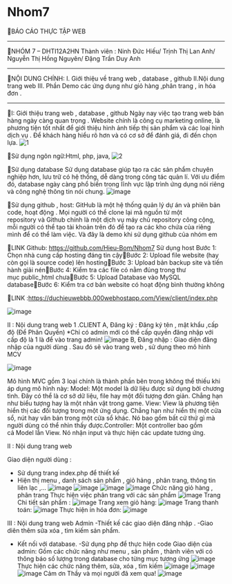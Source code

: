 # Nhom7
BÁO CÁO THỰC TẬP WEB
 
 *********************************************************************************************************************************************************************************
 
 NHÓM 7 – DHTI12A2HN
Thành viên : Ninh Đức Hiếu/ 
Trịnh Thị Lan Anh/ 
Nguyễn Thị Hồng Nguyên/ 
Đặng Trần Duy Anh

*********************************************************************************************************************************************************************************

NỘI DUNG CHÍNH:
I. Giới thiệu về trang web , database , github 
II.Nội dung trang web 
III. Phần Demo các ứng dụng như giỏ hàng ,phân trang , in hóa đơn .

*********************************************************************************************************************************************************************************

I: Giới thiệu trang web , database , github 
Ngày nay việc tạo trang web bán hàng ngày càng quan trọng . 
Website chính là công cụ marketing online, là phương tiện tốt nhất để giới thiệu hình ảnh tiếp thị sản phẩm và các loại hình dịch vụ . 
Để khách hàng hiểu rõ hơn và có cơ sở để đánh giá, đi đến chọn lựa.
![1](https://user-images.githubusercontent.com/53656767/144016862-e7180f50-beb2-4880-ae21-ec6c98ae0702.png)

Sử dụng ngôn ngữ:Html, php, java,
 ![2](https://user-images.githubusercontent.com/53656767/144018084-46671713-e2cb-44e9-a734-a951729235ea.png)

Sử dụng database
Sử dụng database giúp tạo ra các sản phẩm chuyên nghiệp hơn, lưu trữ có hệ thống, dễ dàng trong công tác quản lí. 
Với ưu điểm đó, database ngày càng phổ biến trong lĩnh vực lập trình ứng dụng nói riêng và công nghệ thông tin nói chung.
![image](https://user-images.githubusercontent.com/53656767/144018265-514d8ec0-3a9d-48de-ac22-b5e79c7c84bc.png)

Sử dụng github , host:
GitHub là một hệ thống quản lý dự án và phiên bản code, hoạt động . 
Mọi người có thể clone lại mã nguồn từ một repository và Github chính là một dịch vụ máy chủ repository công cộng, mỗi người có thể tạo tài khoản trên đó để tạo ra các kho chứa của riêng mình để có thể làm việc. Và đây là demo khi sử dụng github của nhóm em 

LINK Github: https://github.com/Hieu-Bom/Nhom7
Sử dụng host
Bước 1: Chọn nhà cung cấp hosting đáng tin cậyBước 2: Upload file website (hay còn gọi là source code) lên hostingBước 3: Upload bản backup site và tiến hành giải nénBước 4: Kiểm tra các file có nằm đúng trong thư mục public_html chưaBước 5: Upload Database vào MySQL databaseBước 6: Kiểm tra cơ bản website có hoạt động bình thường không

LINK :https://duchieuwebbb.000webhostapp.com/View/client/index.php
 
![image](https://user-images.githubusercontent.com/53656767/144018720-0640d948-0f34-4c0e-9302-4a16a180876e.png)

II : Nội dung trang web 
1 .CLIENT
A, Đăng ký :
Đăng ký tên , mật khẩu ,cấp độ (Để Phân Quyền) *Chỉ có admin mới có thể cấp quyền đăng nhập với cấp độ là 1 là để vào trang admin!
![image](https://user-images.githubusercontent.com/53656767/144018818-3bc39bb5-bf8f-4db1-9a06-5e9bae8ada4d.png)
B, Đăng nhập :
Giao diện đăng nhập của người dùng . Sau đó sẽ vào trang web , sử dụng theo mô hình MCV

![image](https://user-images.githubusercontent.com/53656767/144019029-b2cfeeab-d53f-449d-b01b-26ff2016a074.png)

Mô hình MVC gồm 3 loại chính là thành phần bên trong không thể thiếu khi áp dụng mô hình này:
Model: Một model là dữ liệu được sử dụng bởi chương tình. Đây có thể là cơ sở dữ liệu, file hay một đối tượng đơn giản. Chẳng hạn như biểu tượng hay là một nhân vật trong game.
View: View là phương tiện hiển thị các đối tượng trong một ứng dụng. Chẳng hạn như hiển thị một cửa sổ, nút hay văn bản trong một cửa sổ khác. Nó bao gồm bất cứ thứ gì mà người dùng có thể nhìn thấy được.Controller: Một controller bao gồm cả Model lẫn View. Nó nhận input và thực hiện các update tương ứng.

II : Nội dung trang web 

Giao diện người dùng : 
+ Sử dụng trang index.php để thiết kế
+ Hiện thị menu , danh sách sản phẩm , giỏ hảng , phân trang, thông tin liên lạc ,...
![image](https://user-images.githubusercontent.com/53656767/144019303-731e7c9a-e18f-436a-bac9-d0f680705a3a.png)
![image](https://user-images.githubusercontent.com/53656767/144019350-a7b4b285-cf8a-4abb-8b1b-46dd5c51d4db.png)
![image](https://user-images.githubusercontent.com/53656767/144019377-d3e40c3a-07da-42bf-9bfa-5ef86ef4d8ea.png)
![image](https://user-images.githubusercontent.com/53656767/144019419-0fbd927a-58d6-4a1e-bab6-da029ceb84b7.png)
Chức năng giỏ hàng , phân trang 
Thực hiện việc phân trang với các sản phẩm 
![image](https://user-images.githubusercontent.com/53656767/144019645-473caaed-75db-446d-918b-cf25d0646f6f.png)
Trang Chi tiết sản phẩm :
![image](https://user-images.githubusercontent.com/53656767/144019881-ccaad6d1-d14f-44d0-a016-4ff6091de5d7.png)
Trang xem giỏ hàng:
![image](https://user-images.githubusercontent.com/53656767/144020101-66d2be70-dec0-4f0d-8d46-4bf78e4736d5.png)
Trang thanh toán:
![image](https://user-images.githubusercontent.com/53656767/144020183-2acefbec-5dba-45f3-b4aa-ab73ded4652c.png)
Thực hiện in hóa đơn:
![image](https://user-images.githubusercontent.com/53656767/144020254-10dbe937-834f-4357-ba7d-d7f349591e77.png)

III : Nội dung trang web Admin
-Thiết kế các giao diện đăng nhập .
-Giao diên thêm sửa xóa , tìm kiếm  sản phẩm.
- Kết nối với database.
-Sử dụng php để thực hiện code
Giao diện của admin: Gồm các chức năng như menu , sản phẩm , thành viên với có thông báo số lượng trong database cho từng mục tương ứng
![image](https://user-images.githubusercontent.com/53656767/144020604-aba36373-b3da-4af4-9db7-2888341d480b.png)
Thực hiện các chức năng thêm, sửa, xóa , tìm kiếm 
![image](https://user-images.githubusercontent.com/53656767/144020674-d86d6cfa-4c91-4794-9423-9570cf3dbd0d.png)
![image](https://user-images.githubusercontent.com/53656767/144020682-768576b6-f5c5-4bbe-8ae0-4015ba266ac9.png)
![image](https://user-images.githubusercontent.com/53656767/144020694-f0c63af4-a126-4255-936a-35286b1c23fd.png)
Cảm ơn Thầy và mọi người đã xem qua!
![image](https://user-images.githubusercontent.com/53656767/144020770-62a45937-35c2-4b09-9ba3-c571665d2fa3.png)


